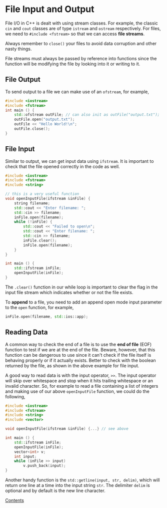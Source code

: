 # File Input and Output

File I/O in C++ is dealt with using stream classes. For example, the classic `cin` and `cout` classes are of type `istream` and `ostream` respectively. For files, we need to `#include <fstream>` so that we can access **file streams**.

Always remember to `close()` your files to avoid data corruption and other nasty things.

File streams must always be passed by reference into functions since the function will be modifying the file by looking into it or writing to it.

## File Output

To send output to a file we can make use of an `ofstream`, for example,

```cpp
#include <iostream>
#include <fstream>
int main () {
    std::ofstream outFile; // can also init as outFile("output.txt");
    outFile.open("output.txt");
    outFile << "Hello World!\n";
    outFile.close();
}
```

## File Input

Similar to output, we can get input data using `ifstream`. It is important to check that the file opened correctly in the code as well.

```cpp
#include <iostream>
#include <fstream>
#include <string>

// this is a very useful function
void openInputFile(ifstream &inFile) {
    string filename;
    std::cout << "Enter filename: ";
    std::cin >> filename;
    inFile.open(filename);
    while (!inFile) {
        std::cout << "Failed to open\n";
        std::cout << "Enter filename: ";
        std::cin >> filename;
        inFile.clear();
        inFile.open(filename);
    }
}

int main () {
    std::ifstream inFile;
    openInputFile(inFile);
}
```

The `.clear()` function in our while loop is important to clear the flag in the input file stream which indicates whether or not the file exists.

To **append** to a file, you need to add an append open mode input parameter to the `open` function, for example,

```cpp
inFile.open(filename, std::ios::app);
```

## Reading Data

A common way to check the end of a file is to use the **end of file** (EOF) function to test if we are at the end of the file. Beware, however, that this function can be dangerous to use since it can't check if the file itself is behaving properly or if it actually exists. Better to check with the boolean returned by the file, as shown in the above example for file input.

A good way to read data is with the input operator, `>>`. The input operator will skip over whitespace and stop when it hits trailing whitespace or an invalid character. So, for example to read a file containing a list of integers and making use of our above `openInputFile` function, we could do the following,

```cpp
#include <iostream>
#include <fstream>
#include <string>
#include <vector>

void openInputFile(ifstream &inFile) {...} // see above

int main () {
    std::ifstream inFile;
    openInputFile(inFile);
    vector<int> v;
    int input;
    while (inFile >> input)
        v.push_back(input);
}
```

Another handy function is the `std::getline(input, str, delim)`, which will return one line at a time into the input string `str`. The delimiter `delim` is optional and by default is the new line character.

[Contents](_main_cpp_notes.md)
